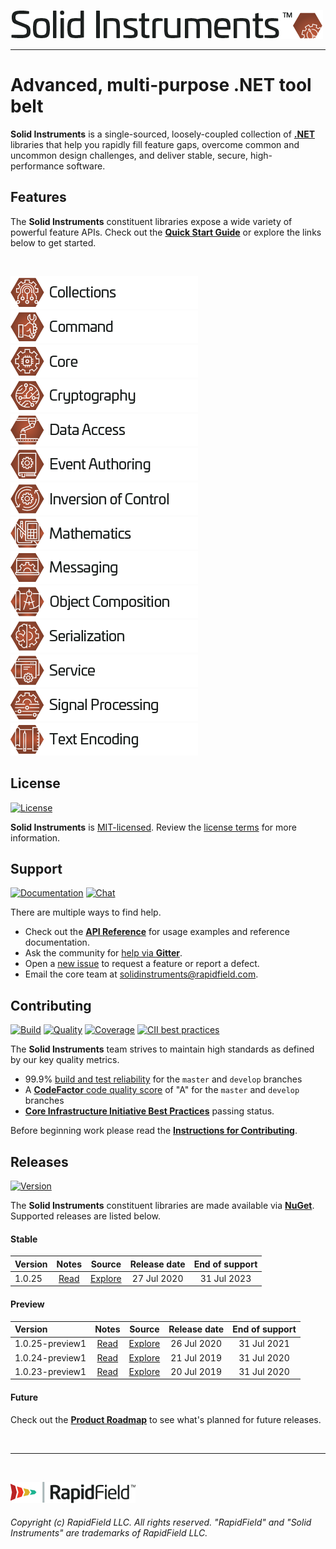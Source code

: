 <!--
Copyright (c) RapidField LLC. Licensed under the MIT License. See LICENSE.txt in the project root for license information.
-->

![Solid Instruments](SolidInstruments.Logo.Color.Transparent.500w.png)
- - -

# Advanced, multi-purpose .NET tool belt

**Solid Instruments** is a single-sourced, loosely-coupled collection of [**.NET**](https://dotnet.microsoft.com/learn/dotnet/what-is-dotnet) libraries that help you rapidly fill feature gaps, overcome common and uncommon design challenges, and deliver stable, secure, high-performance software.

## Features

The **Solid Instruments** constituent libraries expose a wide variety of powerful feature APIs. Check out the [**Quick Start Guide**](https://www.solidinstruments.com/articles/QuickStartGuide.html) or explore the links below to get started.

<br />

[![Collections](doc/images/Label.Collections.300w.png)](src/RapidField.SolidInstruments.Collections/README.md)
[![Command](doc/images/Label.Command.300w.png)](src/RapidField.SolidInstruments.Command/README.md)
[![Core](doc/images/Label.Core.300w.png)](src/RapidField.SolidInstruments.Core/README.md)
[![Cryptography](doc/images/Label.Cryptography.300w.png)](src/RapidField.SolidInstruments.Cryptography/README.md)
[![Data Access](doc/images/Label.DataAccess.300w.png)](src/RapidField.SolidInstruments.DataAccess/README.md)
[![Event Authoring](doc/images/Label.EventAuthoring.300w.png)](src/RapidField.SolidInstruments.EventAuthoring/README.md)
[![Inversion of Control](doc/images/Label.InversionOfControl.300w.png)](src/RapidField.SolidInstruments.InversionOfControl/README.md)
[![Mathematics](doc/images/Label.Mathematics.300w.png)](src/RapidField.SolidInstruments.Mathematics/README.md)
[![Messaging](doc/images/Label.Messaging.300w.png)](src/RapidField.SolidInstruments.Messaging/README.md)
[![Object Composition](doc/images/Label.ObjectComposition.300w.png)](src/RapidField.SolidInstruments.ObjectComposition/README.md)
[![Serialization](doc/images/Label.Serialization.300w.png)](src/RapidField.SolidInstruments.Serialization/README.md)
[![Service](doc/images/Label.Service.300w.png)](src/RapidField.SolidInstruments.Service/README.md)
[![Signal Processing](doc/images/Label.SignalProcessing.300w.png)](src/RapidField.SolidInstruments.SignalProcessing/README.md)
[![Text Encoding](doc/images/Label.TextEncoding.300w.png)](src/RapidField.SolidInstruments.TextEncoding/README.md)

## License

[![License](https://img.shields.io/github/license/rapidfield/solid-instruments?style=flat&color=lightseagreen&label=license&logo=open-access&logoColor=lightgrey)](https://github.com/RapidField/solid-instruments/blob/master/LICENSE.txt)

**Solid Instruments** is [MIT-licensed](https://en.wikipedia.org/wiki/MIT_License). Review the [license terms](LICENSE.txt) for more information.

## Support

[![Documentation](https://img.shields.io/badge/documentation-website-tan?style=flat&logo=buffer&logoColor=lightgrey)](https://www.solidinstruments.com)
[![Chat](https://img.shields.io/gitter/room/rapidfield/solid-instruments?style=flat&color=darkslateblue&label=chat&logo=gitter&logoColor=lightgrey)](https://gitter.im/RapidField/solid-instruments)

There are multiple ways to find help.

- Check out the [**API Reference**](https://www.solidinstruments.com/api) for usage examples and reference documentation.
- Ask the community for [help via **Gitter**](https://gitter.im/RapidField/solid-instruments).
- Open a [new issue](https://github.com/RapidField/solid-instruments/issues/new/choose) to request a feature or report a defect.
- Email the core team at [solidinstruments@rapidfield.com](mailto:solidinstruments@rapidfield.com).

## Contributing

[![Build](https://img.shields.io/appveyor/ci/rapidfield/solid-instruments?style=flat&label=build&logo=appveyor&logoColor=lightgrey)](https://ci.appveyor.com/project/rapidfield/solid-instruments/branch/master)
[![Quality](https://img.shields.io/codefactor/grade/github/rapidfield/solid-instruments/master.svg?style=flat&label=quality&logo=codeforces&logoColor=lightgrey)](https://www.codefactor.io/repository/github/rapidfield/solid-instruments)
[![Coverage](https://img.shields.io/codecov/c/github/RapidField/solid-instruments?color=brightgreen&label=coverage&logo=codecov&logoColor=lightgrey)](https://codecov.io/gh/rapidfield/solid-instruments)
[![CII best practices](https://img.shields.io/cii/level/3063?&style=flat&label=cii+best+practices&logo=linux-foundation&logoColor=lightgrey)](https://bestpractices.coreinfrastructure.org/en/projects/3063)

The **Solid Instruments** team strives to maintain high standards as defined by our key quality metrics.

- 99.9% [build and test reliability](https://ci.appveyor.com/project/rapidfield/solid-instruments/history) for the `master` and `develop` branches
- A [**CodeFactor** code quality score](https://www.codefactor.io/repository/github/rapidfield/solid-instruments/branches) of "A" for the `master` and `develop` branches
- [**Core Infrastructure Initiative Best Practices**](https://www.coreinfrastructure.org/programs/badge-program/) passing status.

Before beginning work please read the [**Instructions for Contributing**](CONTRIBUTING.md).

## Releases

[![Version](https://img.shields.io/nuget/vpre/RapidField.SolidInstruments.Core.svg?style=flat&color=blue&label=version&logo=nuget&logoColor=lightgrey)](https://www.nuget.org/packages?q=title%3ARapidField.SolidInstruments)

The **Solid Instruments** constituent libraries are made available via [**NuGet**](https://docs.microsoft.com/en-us/nuget/quickstart/install-and-use-a-package-in-visual-studio). Supported releases are listed below.

#### Stable

| Version | Notes                               | Source                                                                  | Release date | End of support |
| :------ | :---------------------------------: | :---------------------------------------------------------------------: | :----------: | :------------: |
| 1.0.25  | [Read](doc/releasenotes/v1.0.25.md) | [Explore](https://github.com/RapidField/solid-instruments/tree/v1.0.25) | 27 Jul 2020  | 31 Jul 2023    |

#### Preview

| Version         | Notes                               | Source                                                                           | Release date | End of support |
| :-------------- | :---------------------------------: | :------------------------------------------------------------------------------: | :----------: | :------------: |
| 1.0.25-preview1 | [Read](doc/releasenotes/v1.0.25.md) | [Explore](https://github.com/RapidField/solid-instruments/tree/v1.0.25-preview1) | 26 Jul 2020  | 31 Jul 2021    |
| 1.0.24-preview1 | [Read](doc/releasenotes/v1.0.24.md) | [Explore](https://github.com/RapidField/solid-instruments/tree/v1.0.24-preview1) | 21 Jul 2019  | 31 Jul 2020    |
| 1.0.23-preview1 | [Read](doc/releasenotes/v1.0.23.md) | [Explore](https://github.com/RapidField/solid-instruments/tree/v1.0.23-preview1) | 20 Jul 2019  | 31 Jul 2020    |

#### Future

Check out the [**Product Roadmap**](ROADMAP.md) to see what's planned for future releases.

<br />

- - -

<br />

[![RapidField](RapidField.Logo.Color.Black.Transparent.200w.png)](https://www.rapidfield.com)

###### Copyright (c) RapidField LLC. All rights reserved. "RapidField" and "Solid Instruments" are trademarks of RapidField LLC.